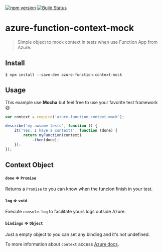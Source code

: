 [![npm version](https://badge.fury.io/js/azure-function-context-mock.svg)](https://badge.fury.io/js/azure-function-context-mock)
[![Build Status](https://travis-ci.org/limafelipe/azure-function-context-mock.svg?branch=master)](https://travis-ci.org/limafelipe/azure-function-context-mock)

# azure-function-context-mock

> Simple object to mock context in tests when use Function App from Azure.

## Install

```
$ npm install --save-dev azure-function-context-mock
```


## Usage

This example use **Mocha** but feel free to use your favorite test framework 😄

```js
var context = require('azure-function-context-mock');

describe('my awsome tests', function () {
    it('Yes, I have a context!', function (done) {
        return myFunction(context)
            .then(done);
    });
});

```

## Context Object
#### `done` => `Promise`
Returns a `Promise` to you can know when the funcion finish in your test.

#### `log` => `void`
Execute `console.log` to facilitate yours logs outside Azure.

#### `bindings` => `Object`
Just a empty object to you can set any binding and it's not undefined.


To more information about `context` access [Azure docs](https://azure.microsoft.com/en-us/documentation/articles/functions-reference-node/).
